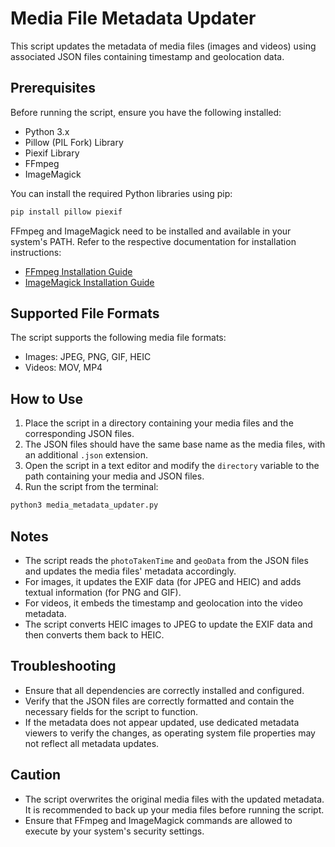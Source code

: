 
# Media File Metadata Updater

This script updates the metadata of media files (images and videos) using associated JSON files containing timestamp and geolocation data.

## Prerequisites

Before running the script, ensure you have the following installed:

- Python 3.x
- Pillow (PIL Fork) Library
- Piexif Library
- FFmpeg
- ImageMagick

You can install the required Python libraries using pip:

```bash
pip install pillow piexif
```

FFmpeg and ImageMagick need to be installed and available in your system's PATH. Refer to the respective documentation for installation instructions:

- [FFmpeg Installation Guide](https://ffmpeg.org/download.html)
- [ImageMagick Installation Guide](https://imagemagick.org/script/download.php)

## Supported File Formats

The script supports the following media file formats:

- Images: JPEG, PNG, GIF, HEIC
- Videos: MOV, MP4

## How to Use

1. Place the script in a directory containing your media files and the corresponding JSON files.
2. The JSON files should have the same base name as the media files, with an additional `.json` extension.
3. Open the script in a text editor and modify the `directory` variable to the path containing your media and JSON files.
4. Run the script from the terminal:

```bash
python3 media_metadata_updater.py
```

## Notes

- The script reads the `photoTakenTime` and `geoData` from the JSON files and updates the media files' metadata accordingly.
- For images, it updates the EXIF data (for JPEG and HEIC) and adds textual information (for PNG and GIF).
- For videos, it embeds the timestamp and geolocation into the video metadata.
- The script converts HEIC images to JPEG to update the EXIF data and then converts them back to HEIC.

## Troubleshooting

- Ensure that all dependencies are correctly installed and configured.
- Verify that the JSON files are correctly formatted and contain the necessary fields for the script to function.
- If the metadata does not appear updated, use dedicated metadata viewers to verify the changes, as operating system file properties may not reflect all metadata updates.

## Caution

- The script overwrites the original media files with the updated metadata. It is recommended to back up your media files before running the script.
- Ensure that FFmpeg and ImageMagick commands are allowed to execute by your system's security settings.
